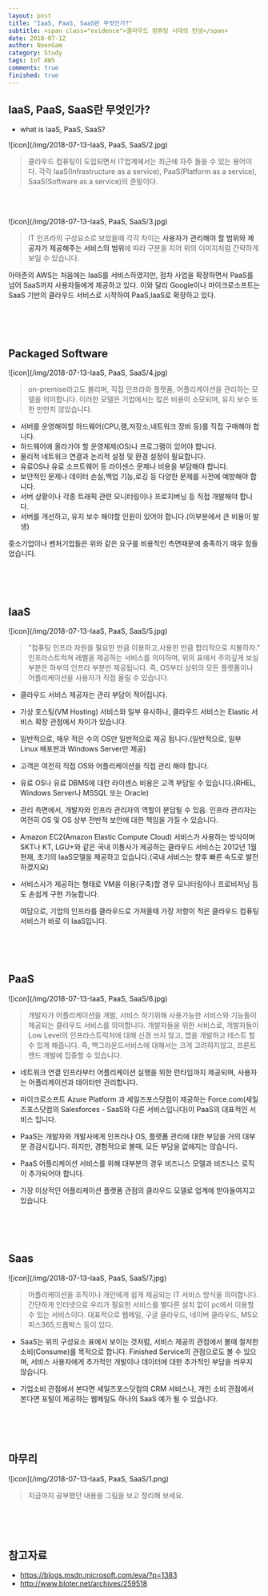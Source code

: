 ```yaml
---
layout: post
title: "IaaS, PaaS, SaaS란 무엇인가?"
subtitle: <span class="evidence">클라우드 컴퓨팅 시대의 탄생</span>
date: 2018-07-12
author: NoonGam
category: Study
tags: IoT AWS
comments: true
finished: true
---
```


## IaaS, PaaS, SaaS란 무엇인가?

- what is IaaS, PaaS, SaaS? <br>

![icon](/img/2018-07-13-IaaS, PaaS, SaaS/2.jpg)

>클라우드 컴퓨팅이 도입되면서 IT업계에서는 최근에 자주 들을 수 있는 용어이다. 각각 IaaS(Infrastructure as a service), PaaS(Platform as a service), SaaS(Software as a service)의 준말이다.  

<br>
<br>

![icon](/img/2018-07-13-IaaS, PaaS, SaaS/3.jpg)

> IT 인프라의 구성요소로 보았을때 각각 차이는 <a title="사용자=기업,개인 등, 제공자=AWS,Azure 등">사용자가 관리해야 할 범위와 제공자가 제공해주는 서비스의 범위</a>에 따라 구분을 지어 위의 이미지처럼 간략하게 보일 수 있습니다.  

아마존의 AWS는 처음에는 IaaS를 서비스하였지만, 점차 사업을 확장하면서 PaaS를 넘어 SaaS까지
사용자들에게 제공하고 있다. 이와 달리 Google이나 마이크로소프트는 SaaS 기반의 클라우드
서비스로 시작하여 PaaS,IaaS로 확장하고 있다.

<br>
<br>
<br>

## Packaged Software

![icon](/img/2018-07-13-IaaS, PaaS, SaaS/4.jpg)

> on-premise라고도 불리며, 직접 인프라와 플랫폼, 어플리케이션을 관리하는 모델을 의미합니다.
이러한 모델은 기업에서는 많은 비용이 소모되며, 유지 보수 또한 만만치 않았습니다.

- 서버를 운영해야할 하드웨어(CPU,램,저장소,네트워크 장비 등)를 직접 구매해야 합니다.
- 하드웨어에 올라가야 할 운영체제(OS)나 프로그램이 있어야 합니다.
- 물리적 네트워크 연결과 논리적 설정 및 환경 설정이 필요합니다.
- 유료OS나 유료 소프트웨어 등 라이센스 문제나 비용을 부담해야 합니다.
- 보안적인 문제나 데이터 손실,백업 기능,로깅 등 다양한 문제를 사전에 예방해야 합니다.
- 서버 상황이나 각종 트래픽 관련 모니터링이나 프로지버닝 등 직접 개발해야 합니다.
- 서버를 개선하고, 유지 보수 해야할 인원이 있어야 합니다.(이부분에서 큰 비용이 발생)

<span class="evidence">중소기업이나 벤처기업들은 위와 같은 요구를 비용적인 측면때문에 충족하기 매우 힘들었습니다.</span>


<br>
<br>
<br>

## IaaS
![icon](/img/2018-07-13-IaaS, PaaS, SaaS/5.jpg)

><span class="evidence">"컴퓨팅 인프라 자원을 필요한 만큼 이용하고,사용한 만큼 합리적으로 지불하자."<br></span>
인프라스트럭쳐 레벨을 제공하는 서비스를 의미하며, 위의 표에서 주의깊게 보실 부분은 하부의 인프라 부분만 제공됩니다. 즉, OS부터 상위의 모든 플랫폼이나 어플리케이션을 사용자가 직접 올릴 수 있습니다.


- 클라우드 서비스 제공자는 관리 부담이 적어집니다.

- 가상 호스팅(VM Hosting) 서비스와 일부 유사하나, 클라우드 서비스는 Elastic 서비스 확장 관점에서 차이가 있습니다.

- 일반적으로, 매우 적은 수의 OS만 일반적으로 제공 됩니다.(일반적으로, 일부 Linux 배포판과 Windows Server만 제공)

- 고객은 여전히 직접 OS와 어플리케이션을 직접 관리 해야 합니다.

- 유료 OS나 유료 DBMS에 대란 라이센스 비용은 고객 부담일 수 있습니다.(RHEL, Windows Server나 MSSQL 또는 Oracle)

- 관리 측면에서, 개발자와 인프라 관리자의 역할이 분담될 수 있음. 인프라 관리자는 여전히 OS 및 OS 상부 전반적 보안에 대한 책임을 가질 수 있습니다.

- Amazon EC2(Amazon Elastic Compute Cloud) 서비스가 사용하는 방식이며 SKT나 KT, LGU+와 같은 국내 이통사가 제공하는 클라우드 서비스는 2012년 1월 현재, 초기의 IaaS모델을 제공하고 있습니다.(국내 서비스는 향후 빠른 속도로 발전하겠지요)

- 서비스사가 제공하는 형태로 VM을 이용(구축)할 경우 모니터링이나 프로비저닝 등도 손쉽게 구현 가능합니다.

    여담으로, 기업의 인프라를 클라우드로 가져올때 가장 저항이 적은 클라우드 컴퓨팅 서비스가 바로
    이 IaaS입니다.

<br>
<br>
<br>

## PaaS
![icon](/img/2018-07-13-IaaS, PaaS, SaaS/6.jpg)

>개발자가 어플리케이션을 개발, 서비스 하기위해 사용가능한 서비스와 기능들이 제공되는 클라우드 서비스를 의미합니다. 개발자들을 위한 서비스로, 개발자들이 Low Level의 인프라스트럭처에 대해 신경 쓰지 않고, 앱을 개발하고 테스트 할 수 있게 해줍니다. 즉, 백그라운드서비스에 대해서는 크게 고려하지않고, 프론트앤드 개발에 집중할 수 있습니다.

- 네트워크 연결 인프라부터 어플리케이션 실행을 위한 런타임까지 제공되며, 사용자는 어플리케이션과 데이터만 관리합니다.

- 마이크로소프트 Azure Platform 과 세일즈포스닷컴이 제공하는 Force.com(세일즈포스닷컴의 Salesforces - SaaS와 다른 서비스입니다)이 PaaS의 대표적인 서비스 입니다.

- PaaS는 개발자와 개발사에게 인프라나 OS, 플랫폼 관리에 대한 부담을 거의 대부분 경감시킵니다. 하지만, 경험적으로 볼때, 모든 부담을 없애지는 않습니다.

- PaaS 어플리케이션 서비스를 위해 대부분의 경우 비즈니스 모델과 비즈니스 로직이 추가되어야 합니다.

- 가장 이상적인 어플리케이션 플랫폼 관점의 클라우드 모델로 업계에 받아들여지고 있습니다.


<br>
<br>
<br>

## Saas
![icon](/img/2018-07-13-IaaS, PaaS, SaaS/7.jpg)

>어플리케이션을 조직이나 개인에게 쉽게 제공되는 IT 서비스 방식을 의미합니다. 간단하게 인터넷으로 우리가 필요한 서비스를 별다른 설치 없이 pc에서 이용할 수 있는 서비스이다. 대표적으로 웹메일, 구글 클라우드, 네이버 클라우드, MS오피스365,드롭박스 등이 있다.

- SaaS는 위의 구성요소 표에서 보이는 것처럼, 서비스 제공의 관점에서 볼때 철저한 소비(Consume)를 목적으로 합니다. Finished Service의 관점으로도 볼 수 있으며, 서비스 사용자에게 추가적인 개발이나 데이터에 대한 추가적인 부담을 씌우지 않습니다.

- 기업소비 관점에서 본다면 세일즈포스닷컴의 CRM 서비스나,  개인 소비 관점에서 본다면 포털이 제공하는 웹메일도 하나의 SaaS 예가 될 수 있습니다.

<br>
<br>
<br>

## 마무리

![icon](/img/2018-07-13-IaaS, PaaS, SaaS/1.png)
>지금까지 공부했던 내용을 그림을 보고 정리해 보세요.

<br>
<br>
<br>

## 참고자료

- https://blogs.msdn.microsoft.com/eva/?p=1383
- http://www.bloter.net/archives/259518
